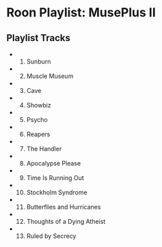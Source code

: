 # Roon Playlist: MusePlus II

## Playlist Tracks


- 1. Sunburn
- 2. Muscle Museum
- 3. Cave
- 4. Showbiz
- 5. Psycho
- 6. Reapers
- 7. The Handler
- 8. Apocalypse Please
- 9. Time Is Running Out
- 10. Stockholm Syndrome
- 11. Butterflies and Hurricanes
- 12. Thoughts of a Dying Atheist
- 13. Ruled by Secrecy

